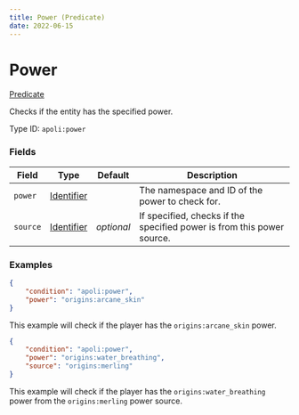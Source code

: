 ```yaml
---
title: Power (Predicate)
date: 2022-06-15
---
```


# Power

[Predicate](../predicates.md)

Checks if the entity has the specified power.

Type ID: `apoli:power`


### Fields

Field | Type | Default | Description
------|------|---------|------------
`power` | [Identifier](../../types/data_types/identifier.md) | | The namespace and ID of the power to check for.
`source` | [Identifier](../../types/data_types/identifier.md) | *optional* | If specified, checks if the specified power is from this power source.


### Examples

```json
{
    "condition": "apoli:power",
    "power": "origins:arcane_skin"
}
```

This example will check if the player has the `origins:arcane_skin` power.
<br>

```json
{
    "condition": "apoli:power",
    "power": "origins:water_breathing",
    "source": "origins:merling"
}
```

This example will check if the player has the `origins:water_breathing` power from the `origins:merling` power source.
